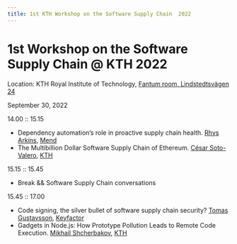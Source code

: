 ```yaml
---
title: 1st KTH Workshop on the Software Supply Chain  2022
---
```


# 1st Workshop on the Software Supply Chain @ KTH 2022

Location: KTH Royal Institute of Technology, [Fantum room, Lindstedtsvägen 24](https://www.kth.se/places/room/id/c9ec01ab-b536-4be6-b82a-0d52ddadb2e6)

September 30, 2022

14.00 :: 15.15
- Dependency automation’s role in proactive supply chain health. [Rhys Arkins](https://www.linkedin.com/in/rhys-arkins-5a643a/), [Mend](https://www.mend.io/)
- The Multibillion Dollar Software Supply Chain of Ethereum. [César Soto-Valero](https://www.cesarsotovalero.net/), [KTH](https://www.kth.se/)

15.15 :: 15.45
- Break && Software Supply Chain conversations

15.45 :: 17.00
- Code signing, the silver bullet of software supply chain security? [Tomas Gustavsson](https://www.linkedin.com/in/tgustavsson/), [Keyfactor](https://www.keyfactor.com/)
- Gadgets in Node.js: How Prototype Pollution Leads to Remote Code Execution. [Mikhail Shcherbakov](https://www.kth.se/profile/mshc/), [KTH](https://www.kth.se/)
